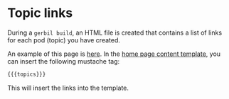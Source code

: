 # Topic links

During a `gerbil build`, an HTML file is created that contains a list of links
for each pod (topic) you have created.

An example of this page is [here](https://github.com/jasonprogrammer/gerbil/blob/master/site/pods/index.html).
In the [home page content template](https://github.com/jasonprogrammer/gerbil/blob/master/web/templates/home-content.html),
you can insert the following mustache tag:

```xml
{{{topics}}}
```

This will insert the links into the template.

